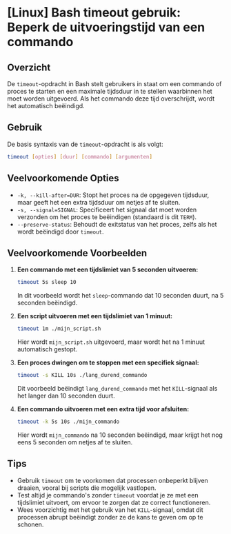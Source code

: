# [Linux] Bash timeout gebruik: Beperk de uitvoeringstijd van een commando

## Overzicht
De `timeout`-opdracht in Bash stelt gebruikers in staat om een commando of proces te starten en een maximale tijdsduur in te stellen waarbinnen het moet worden uitgevoerd. Als het commando deze tijd overschrijdt, wordt het automatisch beëindigd.

## Gebruik
De basis syntaxis van de `timeout`-opdracht is als volgt:

```bash
timeout [opties] [duur] [commando] [argumenten]
```

## Veelvoorkomende Opties
- `-k, --kill-after=DUR`: Stopt het proces na de opgegeven tijdsduur, maar geeft het een extra tijdsduur om netjes af te sluiten.
- `-s, --signal=SIGNAL`: Specificeert het signaal dat moet worden verzonden om het proces te beëindigen (standaard is dit `TERM`).
- `--preserve-status`: Behoudt de exitstatus van het proces, zelfs als het wordt beëindigd door `timeout`.

## Veelvoorkomende Voorbeelden

1. **Een commando met een tijdslimiet van 5 seconden uitvoeren:**
   ```bash
   timeout 5s sleep 10
   ```
   In dit voorbeeld wordt het `sleep`-commando dat 10 seconden duurt, na 5 seconden beëindigd.

2. **Een script uitvoeren met een tijdslimiet van 1 minuut:**
   ```bash
   timeout 1m ./mijn_script.sh
   ```
   Hier wordt `mijn_script.sh` uitgevoerd, maar wordt het na 1 minuut automatisch gestopt.

3. **Een proces dwingen om te stoppen met een specifiek signaal:**
   ```bash
   timeout -s KILL 10s ./lang_durend_commando
   ```
   Dit voorbeeld beëindigt `lang_durend_commando` met het `KILL`-signaal als het langer dan 10 seconden duurt.

4. **Een commando uitvoeren met een extra tijd voor afsluiten:**
   ```bash
   timeout -k 5s 10s ./mijn_commando
   ```
   Hier wordt `mijn_commando` na 10 seconden beëindigd, maar krijgt het nog eens 5 seconden om netjes af te sluiten.

## Tips
- Gebruik `timeout` om te voorkomen dat processen onbeperkt blijven draaien, vooral bij scripts die mogelijk vastlopen.
- Test altijd je commando's zonder `timeout` voordat je ze met een tijdslimiet uitvoert, om ervoor te zorgen dat ze correct functioneren.
- Wees voorzichtig met het gebruik van het `KILL`-signaal, omdat dit processen abrupt beëindigt zonder ze de kans te geven om op te schonen.